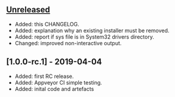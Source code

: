 ## [Unreleased]
  * Added: this CHANGELOG.
  * Added: explanation why an existing installer must be removed.
  * Added: report if sys file is in System32 drivers directory. 
  * Changed: improved non-interactive output.

## [1.0.0-rc.1] - 2019-04-04  
  * Added: first RC release.
  * Added: Appveyor CI simple testing.
  * Added: inital code and artefacts

[Unreleased]: https://github.com/composer/xdebug-handler/compare/1.0.0-rc.1...HEAD
[1.0.0rc.1]: https://github.com/composer/xdebug-handler/compare/5b50ac2588dd...1.0.0-rc.1
